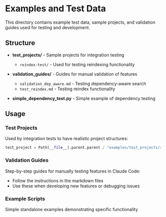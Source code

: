 # Examples and Test Data

This directory contains example test data, sample projects, and validation guides used for testing and development.

## Structure

- **test_projects/** - Sample projects for integration testing
  - `reindex-test/` - Used for testing reindexing functionality
  
- **validation_guides/** - Guides for manual validation of features
  - `validation_dep_aware.md` - Testing dependency-aware search
  - `test_reindex.md` - Testing reindex functionality

- **simple_dependency_test.py** - Simple example of dependency testing

## Usage

### Test Projects
Used by integration tests to have realistic project structures:
```python
test_project = Path(__file__).parent.parent / "examples/test_projects/reindex-test"
```

### Validation Guides
Step-by-step guides for manually testing features in Claude Code:
- Follow the instructions in the markdown files
- Use these when developing new features or debugging issues

### Example Scripts
Simple standalone examples demonstrating specific functionality